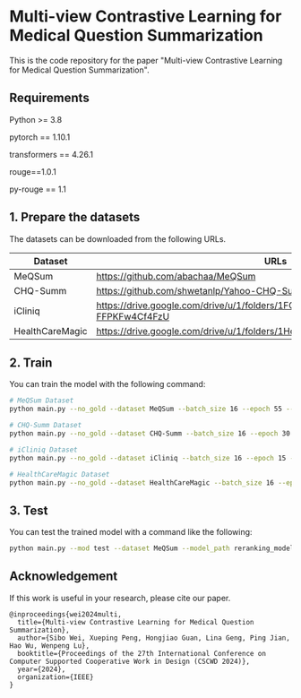 # Multi-view Contrastive Learning for Medical Question Summarization

This is the code repository for the paper "Multi-view Contrastive Learning for Medical Question Summarization". 

## Requirements

Python >= 3.8

pytorch == 1.10.1

transformers == 4.26.1

rouge==1.0.1

py-rouge == 1.1

## 1. Prepare the datasets

The datasets can be downloaded from the following URLs.

| Dataset         | URLs                                                         |
| --------------- | ------------------------------------------------------------ |
| MeQSum          | https://github.com/abachaa/MeQSum                            |
| CHQ-Summ        | https://github.com/shwetanlp/Yahoo-CHQ-Summ                  |
| iCliniq         | https://drive.google.com/drive/u/1/folders/1FQTsgRYDJajcNlKJXG-FFPKFw4Cf4FzU |
| HealthCareMagic | https://drive.google.com/drive/u/1/folders/1Hq4AiYr96jfOsB8OJMlyDRRUhmr_BYvY |



## 2. Train

You can train the model with the following command:

```bash
# MeQSum Dataset
python main.py --no_gold --dataset MeQSum --batch_size 16 --epoch 55 --outer_margin 0.01 --inner_margin 0.001 --model_save_path checkpoint/MeQSum --accumulate_step 1 --pooler --filter_num 8 --loss_weight 0.4

# CHQ-Summ Dataset
python main.py --no_gold --dataset CHQ-Summ --batch_size 16 --epoch 30 --outer_margin 0.01 --inner_margin 0.01 --model_save_path checkpoint/CHQ-Summ --accumulate_step 1 --pooler --filter_num 8 --loss_weight 0.7

# iCliniq Dataset
python main.py --no_gold --dataset iCliniq --batch_size 16 --epoch 15 --outer_margin 0.001 --inner_margin 0.001 --model_save_path checkpoint/iCliniq --accumulate_step 4 --pooler --filter_num 8 --loss_weight 0.7

# HealthCareMagic Dataset
python main.py --no_gold --dataset HealthCareMagic --batch_size 16 --epoch 5 --outer_margin 0.001 --inner_margin 0.001 --model_save_path checkpoint/HealthCareMagic --accumulate_step 8 --pooler --filter_num 8 --loss_weight 0.7

```



## 3. Test

You can test the trained model with a command like the following:

```bash
python main.py --mod test --dataset MeQSum --model_path reranking_model/MeQSum/your_model.pt --pooler --filter_num 8
```



## Acknowledgement

If this work is useful in your research, please cite our paper.

```
@inproceedings{wei2024multi,
  title={Multi-view Contrastive Learning for Medical Question Summarization},
  author={Sibo Wei, Xueping Peng, Hongjiao Guan, Lina Geng, Ping Jian, Hao Wu, Wenpeng Lu},
  booktitle={Proceedings of the 27th International Conference on Computer Supported Cooperative Work in Design (CSCWD 2024)},
  year={2024},
  organization={IEEE}
}
```

